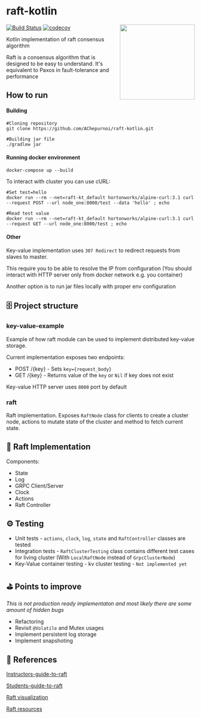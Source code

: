 # raft-kotlin 

[![Build Status](https://travis-ci.com/AChepurnoi/raft-kotlin.svg?token=dFANEVvUn3HF3pZ9jc1Z&branch=master)](https://travis-ci.com/AChepurnoi/raft-kotlin)
[![codecov](https://codecov.io/gh/AChepurnoi/raft-kotlin/branch/master/graph/badge.svg?token=CLFO7pW9FP)](https://codecov.io/gh/AChepurnoi/raft-kotlin)
<img align="right" width="200" height="200" src="https://raft.github.io/logo/annie-solo.png">

Kotlin implementation of raft consensus algorithm 

Raft is a consensus algorithm that is designed to be easy to understand. It's equivalent to Paxos in fault-tolerance and performance
## How to run
#### Building
```
#Cloning repository
git clone https://github.com/AChepurnoi/raft-kotlin.git

#Building jar file
./gradlew jar
```


#### Running docker environment
```
docker-compose up --build
```

To interact with cluster you can use cURL:

```
#Set test=hello
docker run --rm --net=raft-kt_default hortonworks/alpine-curl:3.1 curl --request POST --url node_one:8000/test --data 'hello' ; echo
```


```
#Read test value
docker run --rm --net=raft-kt_default hortonworks/alpine-curl:3.1 curl --request GET --url node_one:8000/test ; echo
```

#### Other

Key-value implementation uses `307 Redirect` to redirect requests from slaves to master. 

This require you to be able to resolve the IP from configuration (You should interact with HTTP server only from docker network e.g. you container)

Another option is to run jar files locally with proper env configuration
 

## 🗄 Project structure
### key-value-example
Example of how raft module can be used to 
implement distributed key-value storage.

Current implementation exposes two endpoints:
* POST /{key} - Sets `key={request_body}`
* GET /{key} - Returns value of the `key` or `Nil` if key does not exist

Key-value HTTP server uses `8000` port by default

### raft
Raft implementation. 
Exposes `RaftNode` class for clients to create a cluster node, 
actions to mutate state of the cluster 
and method to fetch current state.

## 🔨 Raft Implementation
Components:
* State 
* Log
* GRPC Client/Server
* Clock
* Actions
* Raft Controller

## ⚙️ Testing
* Unit tests - `actions`, `clock`, `log`, `state` and `RaftController` classes are tested 
* Integration tests - `RaftClusterTesting` class contains different test cases for living cluster (With `LocalRaftNode` instead of `GrpcClusterNode`)
* Key-Value container testing - kv cluster testing - `Not implemented yet`


## ⛳️ Points to improve
*This is not production ready implementaton and most likely there are some amount of hidden bugs*

* Refactoring
* Revisit `@Volatile` and Mutex usages
* Implement persistent log storage
* Implement snapshoting

## 🔗 References

[Instructors-guide-to-raft](https://thesquareplanet.com/blog/instructors-guide-to-raft/)

[Students-guide-to-raft](https://thesquareplanet.com/blog/students-guide-to-raft/)

[Raft visualization](http://thesecretlivesofdata.com/raft/)

[Raft resources](https://raft.github.io/)